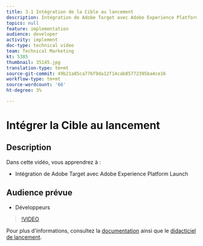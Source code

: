 ```yaml
---
title: 3.1 Intégration de la Cible au lancement
description: Intégration de Adobe Target avec Adobe Experience Platform Launch
topics: null
feature: implementation
audience: developer
activity: implement
doc-type: technical video
team: Technical Marketing
kt: 5385
thumbnail: 35145.jpg
translation-type: tm+mt
source-git-commit: 49b21a85ca776f9da12f14cab85772395ba4ce16
workflow-type: tm+mt
source-wordcount: '66'
ht-degree: 3%

---
```



# Intégrer la Cible au lancement

## Description

Dans cette vidéo, vous apprendrez à :

* Intégration de Adobe Target avec Adobe Experience Platform Launch

## Audience prévue

* Développeurs

>[!VIDEO](https://video.tv.adobe.com/v/35145/?quality=12)

Pour plus d&#39;informations, consultez la [documentation](https://docs.adobe.com/content/help/en/target/using/implement-target/client-side/deploy-at-js/cmp-implementing-target-using-adobe-launch.html) ainsi que le [didacticiel de lancement](https://docs.adobe.com/content/help/en/experience-cloud/implementing-in-websites-with-launch/index.html).

